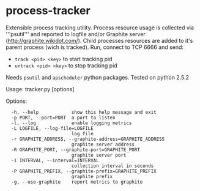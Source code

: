 process-tracker
===============

Extensible process tracking utility. Process resource usage is collected via '''psutil''' and reported to logfile and/or Graphite server (http://graphite.wikidot.com/). Child processes resources are added to it's parent process (wich is tracked).
Run, connect to TCP 6666 and send:
* ```track <pid> <key>``` to start tracking pid
* ```untrack <pid> <key>``` to stop tracking pid

Needs ```psutil``` and ```apscheduler``` python packages. Tested on python 2.5.2

Usage: tracker.py [options]

Options:
```
  -h, --help            show this help message and exit
  -p PORT, --port=PORT  a port to listen
  -l, --log             enable logging metrics
  -L LOGFILE, --log-file=LOGFILE
                        log file
  -r GRAPHITE_ADDRESS, --graphite-address=GRAPHITE_ADDRESS
                        graphite server address
  -R GRAPHITE_PORT, --graphite-port=GRAPHITE_PORT
                        graphite server port
  -i INTERVAL, --interval=INTERVAL
                        collection interval in seconds
  -P GRAPHITE_PREFIX, --graphite-prefix=GRAPHITE_PREFIX
                        graphite prefix
  -g, --use-graphite    report metrics to graphite
```